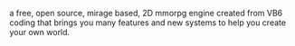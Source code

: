 a free, open source, mirage based, 2D mmorpg engine created from VB6 coding that brings you many features and new systems to help you create your own world.